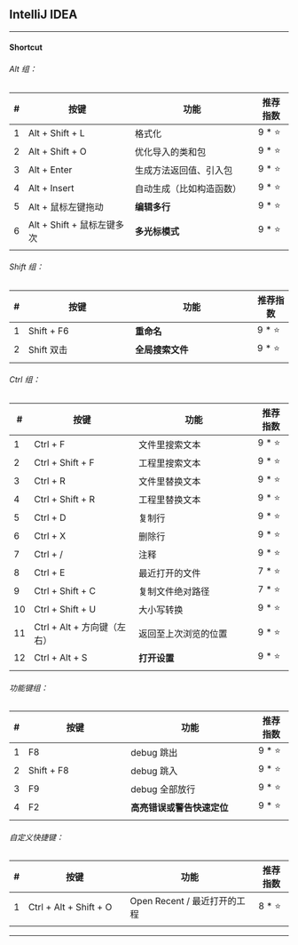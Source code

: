 ## IntelliJ IDEA

---

#### Shortcut

###### Alt 组：

| # | 按键 | 功能 | 推荐指数 |
|---|---|---|---|
| 1 | Alt + Shift + L | 格式化 | 9 * ⭐ |
| 2 | Alt + Shift + O | 优化导入的类和包 | 9 * ⭐ |
| 3 | Alt + Enter  | 生成方法返回值、引入包 | 9 * ⭐ |
| 4 | Alt + Insert | 自动生成（比如构造函数） | 9 * ⭐ |
| 5 | Alt + 鼠标左键拖动 | **编辑多行** | 9 * ⭐ |
| 6 | Alt + Shift + 鼠标左键多次 | **多光标模式** | 9 * ⭐ |
|   |<img width=400px/>|<img width=500px/>|<img width=100px/>|

###### Shift 组：

| # | 按键 | 功能 | 推荐指数 |
|---|---|---|---|
| 1 | Shift + F6 | **重命名** | 9 * ⭐ |
| 2 | Shift 双击 | **全局搜索文件** | 9 * ⭐ |
|   |<img width=400px/>|<img width=500px/>|<img width=100px/>|

###### Ctrl 组：

| # | 按键 | 功能 | 推荐指数 |
|---|---|---|---|
| 1 | Ctrl + F | 文件里搜索文本 | 9 * ⭐ | 
| 2 | Ctrl + Shift + F | 工程里搜索文本 | 9 * ⭐ |
| 3 | Ctrl + R | 文件里替换文本 | 9 * ⭐ | 
| 4 | Ctrl + Shift + R | 工程里替换文本 | 9 * ⭐ |
| 5 | Ctrl + D | 复制行 | 9 * ⭐ |
| 6 | Ctrl + X | 删除行 | 9 * ⭐ |
| 7 | Ctrl + / | 注释 | 9 * ⭐ |
| 8 | Ctrl + E | 最近打开的文件 | 7 * ⭐ | 
| 9 | Ctrl + Shift + C | 复制文件绝对路径 | 7 * ⭐ |
| 10| Ctrl + Shift + U | 大小写转换 | 9 * ⭐ |
| 11| Ctrl + Alt + 方向键（左右）| 返回至上次浏览的位置 | 9 * ⭐ |
| 12| Ctrl + Alt + S | **打开设置** | 9 * ⭐ |
|   |<img width=400px/>|<img width=500px/>|<img width=100px/>|

###### 功能键组：

| # | 按键 | 功能 | 推荐指数 |
|---|---|---|---|
| 1 | F8 | debug 跳出 | 9 * ⭐ |
| 2 | Shift + F8 | debug 跳入 | 9 * ⭐ |
| 3 | F9 | debug 全部放行 | 9 * ⭐ |
| 4 | F2 | **高亮错误或警告快速定位** | 9 * ⭐ |
|   |<img width=400px/>|<img width=500px/>|<img width=100px/>|

###### 自定义快捷键：

| # | 按键 | 功能 | 推荐指数 |
|---|---|---|---|
| 1 | Ctrl + Alt + Shift + O | Open Recent / 最近打开的工程 | 8 * ⭐ |
|   |<img width=400px/>|<img width=500px/>|<img width=100px/>|

---





